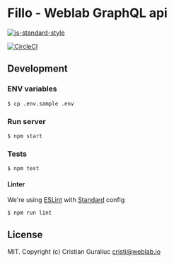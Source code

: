 # Fillo - Weblab GraphQL api

[![js-standard-style](https://cdn.rawgit.com/feross/standard/master/badge.svg)](http://standardjs.com)

[![CircleCI](https://circleci.com/gh/weblabhq/fillo.svg?style=svg)](https://circleci.com/gh/weblabhq/fillo)

## Development

### ENV variables

```
$ cp .env.sample .env
```

### Run server

```
$ npm start
```

### Tests

```
$ npm test
```

#### Linter

We're using [ESLint](http://eslint.org/) with [Standard](https://github.com/feross/eslint-config-standard) config

```
$ npm run lint
```

## License

MIT. Copyright (c) Cristian Guraliuc <cristi@weblab.io>
